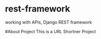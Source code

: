 # rest-framework
working with APIs, Django REST framework

#About Project 
This is a URL Shortner Project
